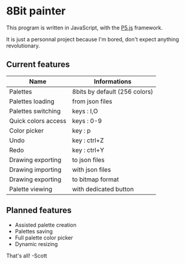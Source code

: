 # 8Bit painter
This program is written in JavaScript, with the [P5.js](http://p5js.org/ "P5 website") framework.

It is just a personnal project because I'm bored, don't expect anything revolutionary.

## Current features
Name                | Informations
------------------- | ------------
Palettes            | 8bits by default (256 colors)
Palettes loading    | from json files
Palettes switching  | keys : I,O
Quick colors access | keys : 0-9
Color picker        | key : p
Undo                | key : ctrl+Z
Redo                | key : ctrl+Y
Drawing exporting   | to json files
Drawing importing   | with json files
Drawing exporting   | to bitmap format
Palette viewing    | with dedicated button

## Planned features
- Assisted palette creation
- Palettes saving
- Full palette color picker
- Dynamic resizing

That's all! -Scott
